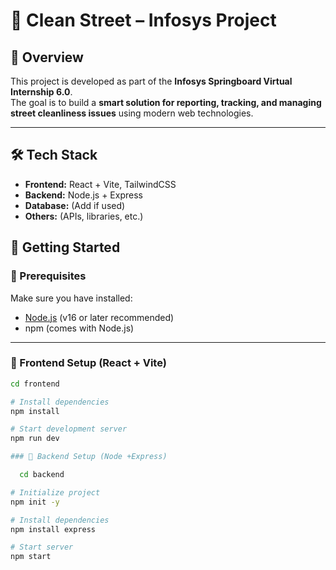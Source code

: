 # 📌 Clean Street – Infosys Project  

## 📖 Overview  
This project is developed as part of the **Infosys Springboard Virtual Internship 6.0**.  
The goal is to build a **smart solution for reporting, tracking, and managing street cleanliness issues** using modern web technologies.  

---

## 🛠️ Tech Stack  
- **Frontend:** React + Vite, TailwindCSS  
- **Backend:** Node.js + Express  
- **Database:** (Add if used)  
- **Others:** (APIs, libraries, etc.)  


## 🚀 Getting Started  

### 🔹 Prerequisites  
Make sure you have installed:  
- [Node.js](https://nodejs.org/) (v16 or later recommended)  
- npm (comes with Node.js)  

---

### 🔹 Frontend Setup (React + Vite)  
```bash
cd frontend

# Install dependencies
npm install

# Start development server
npm run dev

### 🔹 Backend Setup (Node +Express)

  cd backend

# Initialize project
npm init -y

# Install dependencies
npm install express

# Start server
npm start